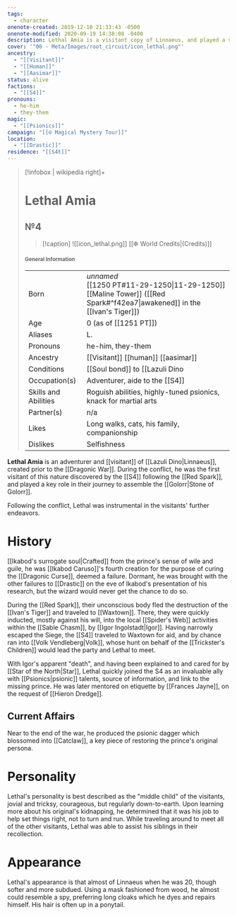 ```yaml
---
tags:
  - character
onenote-created: 2019-12-10 21:33:43 -0500
onenote-modified: 2020-09-19 14:38:08 -0400
description: Lethal Amia is a visitant copy of Linnaeus, and played a vital role in the prince's rescue at the close of the Dragonic War.
cover: '"00 - Meta/Images/root_circuit/icon_lethal.png"'
ancestry:
  - "[[Visitant]]"
  - "[[Human]]"
  - "[[Aasimar]]"
status: alive
factions:
  - "[[S4]]"
pronouns:
  - he-him
  - they-them
magic:
  - "[[Psionics]]"
campaign: "[[⍟ Magical Mystery Tour]]"
location:
  - "[[Drastic]]"
residence: "[[S4t]]"
---
```


>[!infobox | wikipedia right]+
># Lethal Amia
>## №4
>>[!caption] 
>>![[icon_lethal.png]]
>>[[✼ World Credits|(Credits)]]
>#### <small>General Information</small>
>| | |
>| --- | --- |
>| Born | *unnamed*<br>[[1250 PT#11-29-1250\|11-29-1250]]<br>[[Maline Tower]] ([[Red Spark#^f42ea7\|awakened]] in the [[Ivan's Tiger]])|
>| Age | 0 (as of [[1251 PT]]) |
>| Aliases | L. |
>| Pronouns |  he-him, they-them  |
>| Ancestry | [[Visitant]] [[human]] [[aasimar]] |
>| Conditions | [[Soul bond]] to [[Lazuli Dino|Linnaeus]] and other visitants |
>| Occupation(s) | Adventurer, aide to the [[S4]] |
>| Skills and Abilities | Roguish abilities, highly-tuned psionics, knack for martial arts |
>| Partner(s) | n/a |
>| Likes | Long walks, cats, his family, companionship |
>| Dislikes | Selfishness |

**Lethal Amia** is an adventurer and [[visitant]] of [[Lazuli Dino|Linnaeus]], created prior to the [[Dragonic War]]. During the conflict, he was the first visitant of this nature discovered by the [[S4]] following the [[Red Spark]], and played a key role in their journey to assemble the [[Golorr|Stone of Golorr]].

Following the conflict, Lethal was instrumental in the visitants' further endeavors.
# History

[[Ikabod's surrogate soul|Crafted]] from the prince's sense of wile and guile, he was [[Ikabod Caruso]]'s fourth creation for the purpose of curing the [[Dragonic Curse]], deemed a failure. Dormant, he was brought with the other failures to [[Drastic]] on the eve of Ikabod's presentation of his research, but the wizard would never get the chance to do so.

During the [[Red Spark]], their unconscious body fled the destruction of the [[Ivan's Tiger]] and traveled to [[Waxtown]]. There, they were quickly inducted, mostly against his will, into the local [[Spider's Web]] activities within the [[Sable Chasm]], by [[Igor Ingolstadt|Igor]]. Having narrowly escaped the Siege, the [[S4]] traveled to Waxtown for aid, and by chance ran into [[Volk Vendleberg|Volk]], whose hunt on behalf of the [[Trickster's Children]] would lead the party and Lethal to meet.

With Igor's apparent "death", and having been explained to and cared for by [[Star of the North|Star]], Lethal quickly joined the S4 as an invaluable ally with [[Psionics|psionic]] talents, source of information, and link to the missing prince. He was later mentored on etiquette by [[Frances Jayne]], on the request of [[Hieron Dredge]].

## Current Affairs
Near to the end of the war, he produced the psionic dagger which blossomed into [[Catclaw]], a key piece of restoring the prince's original persona.
# Personality
Lethal's personality is best described as the "middle child" of the visitants, jovial and tricksy, courageous, but regularly down-to-earth. Upon learning more about his original's kidnapping, he determined that it was his job to help set things right, not to turn and run. While traveling around to meet all of the other visitants, Lethal was able to assist his siblings in their recollection.

# Appearance
Lethal's appearance is that almost of Linnaeus when he was 20, though softer and more subdued. Using a mask fashioned from wood, he almost could resemble a spy, preferring long cloaks which he dyes and repairs himself. His hair is often up in a ponytail.